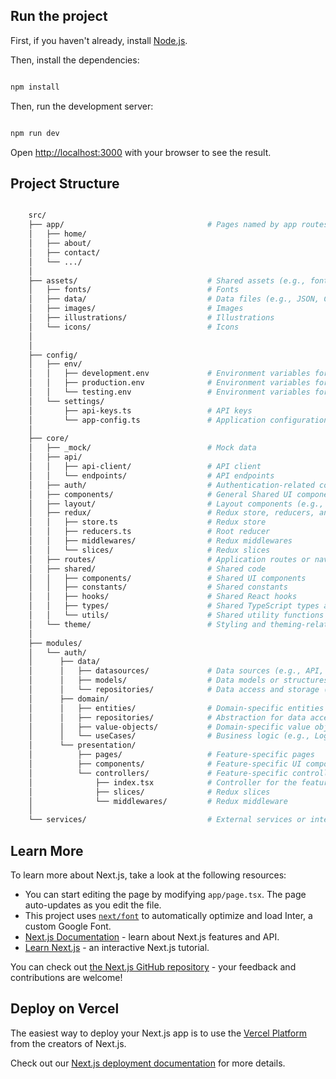 ## Run the project

First, if you haven't already, install [Node.js](https://nodejs.org/en/download/).

Then, install the dependencies:

```bash

npm install

```

Then, run the development server:

```bash

npm run dev

```

Open [http://localhost:3000](http://localhost:3000) with your browser to see the result.

## Project Structure

```bash

    src/
    ├── app/                                # Pages named by app routes
    │   ├── home/
    │   ├── about/
    │   ├── contact/
    │   └── .../
    │
    ├── assets/                             # Shared assets (e.g., fonts, images)
    │   ├── fonts/                          # Fonts
    │   ├── data/                           # Data files (e.g., JSON, CSV)
    │   ├── images/                         # Images
    │   ├── illustrations/                  # Illustrations
    │   └── icons/                          # Icons
    │
    │
    ├── config/
    │   ├── env/
    │   │   ├── development.env             # Environment variables for development
    │   │   ├── production.env              # Environment variables for production
    │   │   └── testing.env                 # Environment variables for testing
    │   └── settings/
    │       ├── api-keys.ts                 # API keys
    │       └── app-config.ts               # Application configuration
    │
    ├── core/
    │   ├── _mock/                          # Mock data
    │   ├── api/
    │   │   ├── api-client/                 # API client
    │   │   └── endpoints/                  # API endpoints
    │   ├── auth/                           # Authentication-related code
    │   ├── components/                     # General Shared UI components
    │   ├── layout/                         # Layout components (e.g., header, footer)
    │   ├── redux/                          # Redux store, reducers, and middleware
    │   │   ├── store.ts                    # Redux store
    │   │   ├── reducers.ts                 # Root reducer
    │   │   ├── middlewares/                # Redux middlewares
    │   │   └── slices/                     # Redux slices
    │   ├── routes/                         # Application routes or navigation paths
    │   ├── shared/                         # Shared code
    │   │   ├── components/                 # Shared UI components
    │   │   ├── constants/                  # Shared constants
    │   │   ├── hooks/                      # Shared React hooks
    │   │   ├── types/                      # Shared TypeScript types and interfaces
    │   │   └── utils/                      # Shared utility functions and helpers
    │   └── theme/                          # Styling and theming-related files
    │
    ├── modules/
    │   └── auth/
    │      ├── data/
    │      │   ├── datasources/             # Data sources (e.g., API, LocalStorage)
    │      │   ├── models/                  # Data models or structures for data transfer without behavior (e.g., User, Post)
    │      │   └── repositories/            # Data access and storage (e.g., UserRepository)
    │      ├── domain/
    │      │   ├── entities/                # Domain-specific entities with behavior and business rules (e.g., User, Post)
    │      │   ├── repositories/            # Abstraction for data access (e.g., UserRepository)
    │      │   ├── value-objects/           # Domain-specific value objects (e.g., PatientName for Patient entity having firstName and lastName)
    │      │   └── useCases/                # Business logic (e.g., Login, Logout)
    │      └── presentation/
    │          ├── pages/                   # Feature-specific pages
    │          ├── components/              # Feature-specific UI components
    │          └── controllers/             # Feature-specific controllers
    │              ├── index.tsx            # Controller for the feature
    │              ├── slices/              # Redux slices
    │              └── middlewares/         # Redux middleware
    │
    └── services/                           # External services or integrations

```

## Learn More

To learn more about Next.js, take a look at the following resources:

- You can start editing the page by modifying `app/page.tsx`. The page auto-updates as you edit the file.
- This project uses [`next/font`](https://nextjs.org/docs/basic-features/font-optimization) to automatically optimize and load Inter, a custom Google Font.
- [Next.js Documentation](https://nextjs.org/docs) - learn about Next.js features and API.
- [Learn Next.js](https://nextjs.org/learn) - an interactive Next.js tutorial.

You can check out [the Next.js GitHub repository](https://github.com/vercel/next.js/) - your feedback and contributions are welcome!

## Deploy on Vercel

The easiest way to deploy your Next.js app is to use the [Vercel Platform](https://vercel.com/new?utm_medium=default-template&filter=next.js&utm_source=create-next-app&utm_campaign=create-next-app-readme) from the creators of Next.js.

Check out our [Next.js deployment documentation](https://nextjs.org/docs/deployment) for more details.

